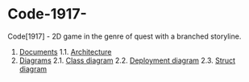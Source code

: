 # Code-1917-
Code[1917] - 2D game in the genre of quest with a branched storyline.

1. [Documents](https://github.com/OdareNNbI/Code-1917-/tree/master/Documents)
  1.1. [Architecture](https://github.com/OdareNNbI/Code-1917-/blob/master/Documents/Architecture.md)
2. [Diagrams](https://github.com/OdareNNbI/Code-1917-/tree/master/Documents/Diagrams)
  2.1. [Class diagram](https://github.com/OdareNNbI/Code-1917-/blob/master/Documents/Diagrams/ClassDiagram.jpg)
  2.2. [Deployment diagram](https://github.com/OdareNNbI/Code-1917-/blob/master/Documents/Diagrams/DeploymentDiagram.jpg)
  2.3. [Struct diagram](https://github.com/OdareNNbI/Code-1917-/blob/master/Documents/Diagrams/StructDiagram.png)
